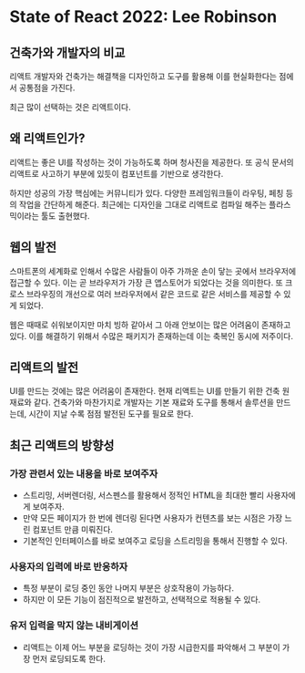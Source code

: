 # State of React 2022: Lee Robinson

## 건축가와 개발자의 비교

리액트 개발자와 건축가는 해결책을 디자인하고 도구를 활용해 이를 현실화한다는 점에서 공통점을 가진다.

최근 많이 선택하는 것은 리액트이다.

## 왜 리액트인가?

리액트는 좋은 UI를 작성하는 것이 가능하도록 하며 청사진을 제공한다.
또 공식 문서의 리액트로 사고하기 부분에 있듯이 컴포넌트를 기반으로 생각한다.

하지만 성공의 가장 핵심에는 커뮤니티가 있다.
다양한 프레임워크들이 라우팅, 페칭 등의 작업을 간단하게 해준다.
최근에는 디자인을 그대로 리액트로 컴파일 해주는 플라스믹이라는 툴도 출현했다.

## 웹의 발전

스마트폰의 세계화로 인해서 수많은 사람들이 아주 가까운 손이 닿는 곳에서 브라우저에 접근할 수 있다.
이는 곧 브라우저가 가장 큰 앱스토어가 되었다는 것을 의미한다.
또 크로스 브라우징의 개선으로 여러 브라우저에서 같은 코드로 같은 서비스를 제공할 수 있게 되었다.

웹은 때때로 쉬워보이지만 마치 빙하 같아서 그 아래 안보이는 많은 어려움이 존재하고 있다. 이를 해결하기 위해서 수많은 패키지가 존재하는데 이는 축복인 동시에 저주이다.

## 리액트의 발전

UI를 만드는 것에는 많은 어려움이 존재한다.
현재 리액트는 UI를 만들기 위한 건축 원재료와 같다.
건축가와 마찬가지로 개발자는 기본 재료와 도구를 통해서 솔루션을 만드는데, 시간이 지날 수록 점점 발전된 도구를 필요로 한다.

## 최근 리액트의 방향성

### 가장 관련서 있는 내용을 바로 보여주자

- 스트리밍, 서버렌더링, 서스펜스를 활용해서 정적인 HTML을 최대한 빨리 사용자에게 보여주자.
- 만약 모든 페이지가 한 번에 렌더링 된다면 사용자가 컨텐츠를 보는 시점은 가장 느린 컴포넌트 만큼 미뤄진다.
- 기본적인 인터페이스를 바로 보여주고 로딩을 스트리밍을 통해서 진행할 수 있다.

### 사용자의 입력에 바로 반응하자

- 특정 부분이 로딩 중인 동안 나머지 부분은 상호작용이 가능하다.
- 하지만 이 모든 기능이 점진적으로 발전하고, 선택적으로 적용될 수 있다.

### 유저 입력을 막지 않는 내비게이션

- 리액트는 이제 어느 부분을 로딩하는 것이 가장 시급한지를 파악해서 그 부분이 가장 먼저 로딩되도록 한다.

